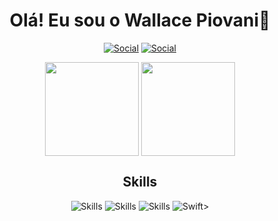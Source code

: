 
### <h1 align="center">Olá! Eu sou o Wallace Piovani👋</h1>
<div align="center">

[![Social](https://img.shields.io/badge/LinkedIn-0077B5?style=for-the-badge&logo=linkedin&logoColor=white)](https://www.linkedin.com/in/wallace-piovani-724635262/) [![Social](https://img.shields.io/badge/Twitter-1DA1F2?style=for-the-badge&logo=twitter&logoColor=white)](http://twitter.com/whpio_)

</div>

<div align="center">


<a>
  <img height=150 align="center" src="https://github-readme-stats.vercel.app/api?username=wallacepiovani&theme=tokyonight&hide=issues,contribs&rank_icon=github" />
</a>
<a>
  <img height=150 align="center" src="https://github-readme-stats.vercel.app/api/top-langs?username=wallacepiovani&layout=compact&langs_count=8&card_width=320&theme=tokyonight" />
</a>
</div>

<h2 align="center">Skills</h2> 

<div align="center">

![Skills](https://img.shields.io/badge/JavaScript-F7DF1E?style=for-the-badge&logo=javascript&logoColor=black) ![Skills](https://img.shields.io/badge/react-%2320232a.svg?style=for-the-badge&logo=react&logoColor=%2361DAFB) ![Skills](https://img.shields.io/badge/Tailwind_CSS-38B2AC?style=for-the-badge&logo=tailwind-css&logoColor=white) ![Swift](https://img.shields.io/badge/swift-F54A2A?style=for-the-badge&logo=swift&logoColor=white)>
</div>



